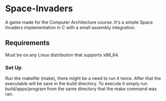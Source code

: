 # Space-Invaders
A game made for the Computer Architecture course. It's a simple Space Invaders implementation in C with a small assembly integration.

## Requirements
Must be on any Linux distribution that supports x86_64.

### Set Up
Run the makefile (make), there might be a need to run it twice. After that the executable will be save in the build directory. To execute it simply
run build/apps/program from the same directory that the make command was ran.
